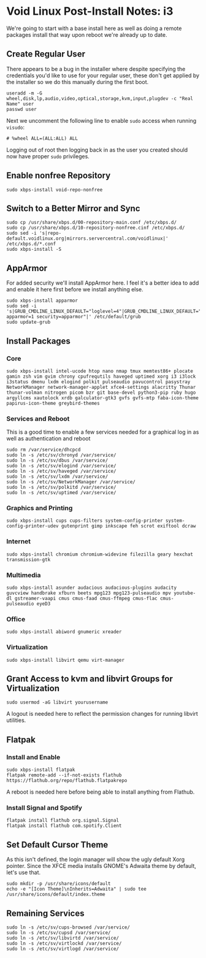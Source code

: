 # Void Linux Post-Install Notes: i3

We're going to start with a base install here as well as doing a remote
packages install that way upon reboot we're already up to date.

## Create Regular User

There appears to be a bug in the installer where despite specifying the
credentials you'd like to use for your regular user, these don't get applied
by the installer so we do this manually during the first boot.

```console
useradd -m -G wheel,disk,lp,audio,video,optical,storage,kvm,input,plugdev -c "Real Name" user
passwd user
```

Next we uncomment the following line to enable `sudo` access when running
`visudo`:

```console
# %wheel ALL=(ALL:ALL) ALL
```

Logging out of root then logging back in as the user you created should now
have proper `sudo` privileges.

## Enable nonfree Repository

```console
sudo xbps-install void-repo-nonfree
```

## Switch to a Better Mirror and Sync

```console
sudo cp /usr/share/xbps.d/00-repository-main.conf /etc/xbps.d/
sudo cp /usr/share/xbps.d/10-repository-nonfree.cinf /etc/xbps.d/
sudo sed -i 's|repo-default.voidlinux.org|mirrors.servercentral.com/voidlinux|' /etc/xbps.d/*.conf
sudo xbps-install -S
```

## AppArmor

For added security we'll install AppArmor here. I feel it's a better idea to
add and enable it here first before we install anything else.

```console
sudo xbps-install apparmor
sudo sed -i 's|GRUB_CMDLINE_LINUX_DEFAULT="loglevel=4"|GRUB_CMDLINE_LINUX_DEFAULT="loglevel=4 apparmor=1 security=apparmor"|' /etc/default/grub
sudo update-grub
```

## Install Packages

### Core

```console
sudo xbps-install intel-ucode htop nano nmap tmux memtest86+ plocate gamin zsh vim gvim chrony cpufrequtils haveged uptimed xorg i3 i3lock i3status dmenu lxdm elogind polkit pulseaudio pavucontrol pasystray NetworkManager network-manager-applet xfce4-settings alacritty Thunar thunar-volman nitrogen picom bzr git base-devel python3-pip ruby hugo argyllcms xautolock xrdb galculator-gtk3 gvfs gvfs-mtp faba-icon-theme papirus-icon-theme greybird-themes
```

### Services and Reboot

This is a good time to enable a few services needed for a graphical log in as
well as authentication and reboot

```console
sudo rm /var/service/dhcpcd
sudo ln -s /etc/sv/chronyd /var/service/
sudo ln -s /etc/sv/dbus /var/service/
sudo ln -s /etc/sv/elogind /var/service/
sudo ln -s /etc/sv/haveged /var/service/
sudo ln -s /etc/sv/lxdm /var/service/
sudo ln -s /etc/sv/NetworkManager /var/service/
sudo ln -s /etc/sv/polkitd /var/service/
sudo ln -s /etc/sv/uptimed /var/service/
```

### Graphics and Printing

```console
sudo xbps-install cups cups-filters system-config-printer system-config-printer-udev gutenprint gimp inkscape feh scrot exiftool dcraw
```

### Internet

```console
sudo xbps-install chromium chromium-widevine filezilla geary hexchat transmission-gtk
```

### Multimedia

```console
sudo xbps-install asunder audacious audacious-plugins audacity guvcview handbrake xfburn beets mpg123 mpg123-pulseaudio mpv youtube-dl gstreamer-vaapi cmus cmus-faad cmus-ffmpeg cmus-flac cmus-pulseaudio eyeD3
```

### Office

```console
sudo xbps-install abiword gnumeric xreader
```

### Virtualization

```console
sudo xbps-install libvirt qemu virt-manager
```

## Grant Access to kvm and libvirt Groups for Virtualization

```console
sudo usermod -aG libvirt yourusername
```

A logout is needed here to reflect the permission changes for running libvirt
utilities.

## Flatpak

### Install and Enable

```console
sudo xbps-install flatpak
flatpak remote-add --if-not-exists flathub https://flathub.org/repo/flathub.flatpakrepo
```

A reboot is needed here before being able to install anything from Flathub.

### Install Signal and Spotify

```console
flatpak install flathub org.signal.Signal
flatpak install flathub com.spotify.Client
```

## Set Default Cursor Theme

As this isn't defined, the login manager will show the ugly default Xorg
pointer. Since the XFCE media installs GNOME's Adwaita theme by default, let's
use that.

```console
sudo mkdir -p /usr/share/icons/default
echo -e "[Icon Theme]\nInherits=Adwaita" | sudo tee /usr/share/icons/default/index.theme
```

## Remaining Services

```console
sudo ln -s /etc/sv/cups-browsed /var/service/
sudo ln -s /etc/sv/cupsd /var/service/
sudo ln -s /etc/sv/libvirtd /var/service/
sudo ln -s /etc/sv/virtlockd /var/service/
sudo ln -s /etc/sv/virtlogd /var/service/
```
